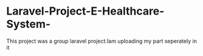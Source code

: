 # Laravel-Project-E-Healthcare-System-
This project was a group laravel project.Iam uploading my part seperately in it
